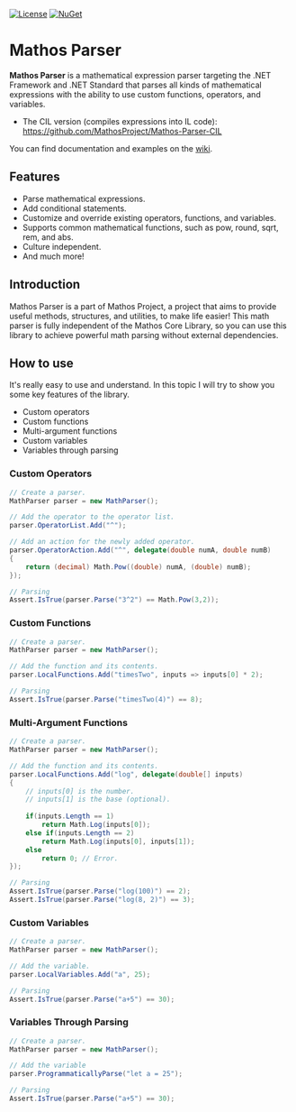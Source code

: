 [![License](https://img.shields.io/badge/License-BSD%203--Clause-blue.svg)](https://github.com/MathosProject/Mathos-Parser/blob/master/LICENSE.md)
[![NuGet](https://img.shields.io/nuget/dt/MathosParser.svg)](https://www.nuget.org/packages/MathosParser/)

Mathos Parser
=============
**Mathos Parser** is a mathematical expression parser targeting the .NET Framework and .NET Standard that parses all kinds of mathematical expressions with the ability to use custom functions, operators, and variables.

* The CIL version (compiles expressions into IL code): https://github.com/MathosProject/Mathos-Parser-CIL

You can find documentation and examples on the [wiki](https://github.com/MathosProject/Mathos-Parser/wiki).

## Features

* Parse mathematical expressions.
* Add conditional statements.
* Customize and override existing operators, functions, and variables.
* Supports common mathematical functions, such as pow, round, sqrt, rem, and abs.
* Culture independent.
* And much more!

## Introduction

Mathos Parser is a part of Mathos Project, a project that aims to provide useful methods, structures, and utilities, to make life easier! This math parser is fully independent of the Mathos Core Library, so you can use this library to achieve powerful math parsing without external dependencies.

## How to use

It's really easy to use and understand. In this topic I will try to show you some key features of the library.

* Custom operators
* Custom functions
* Multi-argument functions
* Custom variables
* Variables through parsing

### Custom Operators

```csharp
// Create a parser.
MathParser parser = new MathParser();

// Add the operator to the operator list.
parser.OperatorList.Add("^");

// Add an action for the newly added operator.
parser.OperatorAction.Add("^", delegate(double numA, double numB)
{
    return (decimal) Math.Pow((double) numA, (double) numB);
});

// Parsing
Assert.IsTrue(parser.Parse("3^2") == Math.Pow(3,2));
```

### Custom Functions
```csharp
// Create a parser.
MathParser parser = new MathParser();

// Add the function and its contents.
parser.LocalFunctions.Add("timesTwo", inputs => inputs[0] * 2);

// Parsing
Assert.IsTrue(parser.Parse("timesTwo(4)") == 8);
```

### Multi-Argument Functions
```csharp
// Create a parser.
MathParser parser = new MathParser();

// Add the function and its contents.
parser.LocalFunctions.Add("log", delegate(double[] inputs)
{
    // inputs[0] is the number.
    // inputs[1] is the base (optional).
    
    if(inputs.Length == 1)
        return Math.Log(inputs[0]);
    else if(inputs.Length == 2)
        return Math.Log(inputs[0], inputs[1]);
    else
        return 0; // Error.
});

// Parsing
Assert.IsTrue(parser.Parse("log(100)") == 2);
Assert.IsTrue(parser.Parse("log(8, 2)") == 3);
```

### Custom Variables
```csharp
// Create a parser.
MathParser parser = new MathParser();

// Add the variable.
parser.LocalVariables.Add("a", 25);

// Parsing
Assert.IsTrue(parser.Parse("a+5") == 30);
```

### Variables Through Parsing
```csharp
// Create a parser.
MathParser parser = new MathParser();

// Add the variable
parser.ProgrammaticallyParse("let a = 25");

// Parsing
Assert.IsTrue(parser.Parse("a+5") == 30);
```
